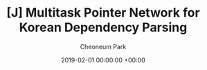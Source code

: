 ---
layout: post
title:  "[J] Multitask Pointer Network for Korean Dependency Parsing"
date:   2019-02-01 00:00:00 +00:00
categories: journal
author: "Cheoneum Park"
authors: "Sangkeun Jung, Changki Lee, <strong>Cheoneum Park</strong>"
venue: "ACM TALLIP"
paper: https://dl.acm.org/doi/10.1145/3282442
---